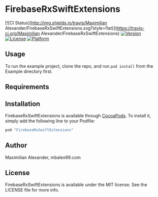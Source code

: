 # FirebaseRxSwiftExtensions

[![CI Status](http://img.shields.io/travis/Maximilian Alexander/FirebaseRxSwiftExtensions.svg?style=flat)](https://travis-ci.org/Maximilian Alexander/FirebaseRxSwiftExtensions)
[![Version](https://img.shields.io/cocoapods/v/FirebaseRxSwiftExtensions.svg?style=flat)](http://cocoapods.org/pods/FirebaseRxSwiftExtensions)
[![License](https://img.shields.io/cocoapods/l/FirebaseRxSwiftExtensions.svg?style=flat)](http://cocoapods.org/pods/FirebaseRxSwiftExtensions)
[![Platform](https://img.shields.io/cocoapods/p/FirebaseRxSwiftExtensions.svg?style=flat)](http://cocoapods.org/pods/FirebaseRxSwiftExtensions)

## Usage

To run the example project, clone the repo, and run `pod install` from the Example directory first.

## Requirements

## Installation

FirebaseRxSwiftExtensions is available through [CocoaPods](http://cocoapods.org). To install
it, simply add the following line to your Podfile:

```ruby
pod "FirebaseRxSwiftExtensions"
```

## Author

Maximilian Alexander, mbalex99.com

## License

FirebaseRxSwiftExtensions is available under the MIT license. See the LICENSE file for more info.
